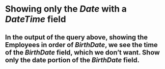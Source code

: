 # Showing only the *Date* with a *DateTime* field

## In the output of the query above, showing the Employees in order of *BirthDate*, we see the time of the *BirthDate* field, which we don’t want. Show only the date portion of the *BirthDate* field.